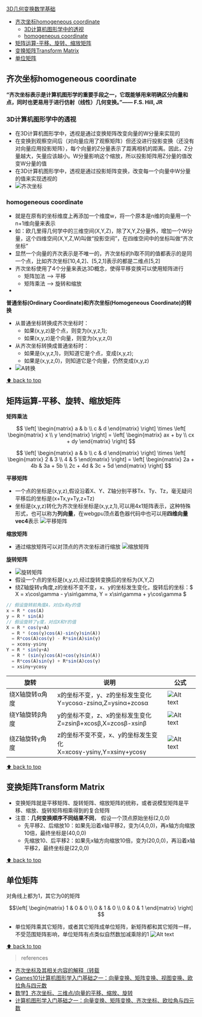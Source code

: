 [3D几何变换数学基础](#top)

- [齐次坐标homogeneous coordinate](#齐次坐标homogeneous-coordinate)
  - [3D计算机图形学中的透视](#3d计算机图形学中的透视)
  - [homogeneous coordinate](#homogeneous-coordinate)
- [矩阵运算-平移、旋转、缩放矩阵](#矩阵运算-平移旋转缩放矩阵)
- [变换矩阵Transform Matrix](#变换矩阵transform-matrix)
- [单位矩阵](#单位矩阵)

## 齐次坐标homogeneous coordinate

**“齐次坐标表示是计算机图形学的重要手段之一，它既能够用来明确区分向量和点，同时也更易用于进行仿射（线性）几何变换。”—— F.S. Hill, JR**

### 3D计算机图形学中的透视

- 在3D计算机图形学中，透视是通过变换矩阵改变向量的W分量来实现的
- 在变换到观察空间后（对向量应用了观察矩阵）但还没进行投影变换（还没有对向量应用投影矩阵），每个向量的Z分量表示了距离相机的距离。因此，Z分量越大，矢量应该越小。W分量影响这个缩放，所以投影矩阵用Z分量的值改变W分量的值
- 在3D计算机图形学中，透视是通过投影矩阵变换，改变每一个向量中W分量的值来实现透视的
- ![齐次坐标](./images/齐次坐标.png)

### homogeneous coordinate

- 就是在原有的坐标维度上再添加一个维度w，将一个原本是n维的向量用一个n+1维向量来表示
- 如：欧几里得几何学中的三维空间(X,Y,Z)，除了X,Y,Z分量外，增加一个W分量，这个四维空间(X,Y,Z,W)叫做“投影空间”，在四维空间中的坐标叫做“齐次坐标”
- 显然一个向量的齐次表示是不唯一的，齐次坐标的h取不同的值都表示的是同一个点，比如齐次坐标[10,4,2]、[5,2,1]表示的都是二维点[5,2]
- 齐次坐标使用了4个分量来表达3D概念，使得平移变换可以使用矩阵进行
  - 矩阵加法 --> 平移
  - 矩阵乘法 --> 旋转和缩放
- 

**普通坐标(Ordinary Coordinate)和齐次坐标(Homogeneous Coordinate)的转换**

- 从普通坐标转换成齐次坐标时：
  - 如果(x,y,z)是个点，则变为(x,y,z,1);
  - 如果(x,y,z)是个向量，则变为(x,y,z,0)
- 从齐次坐标转换成普通坐标时：
  - 如果是(x,y,z,1)，则知道它是个点，变成(x,y,z);
  - 如果是(x,y,z,0)，则知道它是个向量，仍然变成(x,y,z)
- ![A转换](./images/转换.png)

[⬆ back to top](#top)

## 矩阵运算-平移、旋转、缩放矩阵

**矩阵乘法**

$$
\left[
\begin{matrix}
a & b \\
c & d 
\end{matrix} \right]
\times
\left[
\begin{matrix}
x \\
y 
\end{matrix} \right] = 
\left[
\begin{matrix}
ax + by \\
cx + dy 
\end{matrix} \right]
$$

$$
\left[
\begin{matrix}
a & b \\
c & d 
\end{matrix} \right]
\times
\left[
\begin{matrix}
2 & 3 \\
4 & 5 
\end{matrix} \right] = 
\left[
\begin{matrix}
2a + 4b & 3a + 5b \\
2c + 4d & 3c + 5d 
\end{matrix} \right] 
$$

**平移矩阵**

- 一个点的坐标是(x,y,z),假设沿着X、Y、Z轴分别平移Tx、Ty、Tz，毫无疑问平移后的坐标是(x+Tx,y+Ty,z+Tz)
- 坐标是(x,y,z)转化为齐次坐标坐标是(x,y,z,1),可以用4x1矩阵表示，这种特殊形式，也可以称为**列向量**，在webgpu顶点着色器代码中也可以用**四维向量vec4**表示
![平移矩阵](./images/平移矩阵.png)

**缩放矩阵**

- 通过缩放矩阵可以对顶点的齐次坐标进行缩放
![缩放矩阵](./images/缩放矩阵.png)

**旋转矩阵**

- ![旋转矩阵](./images/旋转矩阵.png)
- 假设一个点的坐标是(x,y,z),经过旋转变换后的坐标为(X,Y,Z)
- 绕Z轴旋转γ角度,z的坐标不变不变，x、y的坐标发生变化，旋转后的坐标：$ X = x\cos\gamma - y\sin\gamma, Y = x\sin\gamma + y\cos\gamma $

```javascript
// 假设旋转前角度A，对应x和y的值
x = R * cos(A)
y = R * sin(A)
// 假设旋转了γ度，对应X和Y的值
X = R * cos(γ+A)
  = R * (cos(γ)cos(A)-sin(γ)sin(A))
  = R*cos(A)cos(γ) - R*sin(A)sin(γ)
  = xcosγ-ysinγ
Y = R * sin(γ+A)
  = R * (sin(γ)cos(A)+cos(γ)sin(A))
  = R*cos(A)sin(γ) + R*sin(A)cos(γ)
  = xsinγ+ycosγ
```

|旋转|说明|公式|
|---|---|---|
|绕X轴旋转α角度|x的坐标不变，y、z的坐标发生变化<br>Y=ycosα-zsinα,Z=ysinα+zcosα|![Alt text](./images/旋转矩阵x.png)|
|绕Y轴旋转β角度|y的坐标不变，z、x的坐标发生变化<br>Z=zsinβ+xcosβ,X=zcosβ-xsinβ|![Alt text](./images/旋转矩阵y.png)|
|绕Z轴旋转γ角度|z的坐标不变不变，x、y的坐标发生变化<br>X=xcosγ-ysinγ,Y=xsinγ+ycosγ|![Alt text](./images/旋转矩阵z.png)|

[⬆ back to top](#top)

## 变换矩阵Transform Matrix

- 变换矩阵就是平移矩阵、旋转矩阵、缩放矩阵的统称，或者说模型矩阵是平移、缩放、旋转矩阵相乘得到的复合矩阵
- 注意：**几何变换顺序不同结果不同**， 假设一个顶点原始坐标(2,0,0)
  - 先平移2、后缩放10：如果先沿着x轴平移2，变为(4,0,0)，再x轴方向缩放10倍，最终坐标是(40,0,0)
  - 先缩放10、后平移2：如果先x轴方向缩放10倍，变为(20,0,0)，再沿着x轴平移2，最终坐标是(22,0,0)


[⬆ back to top](#top)

## 单位矩阵

对角线上都为1，其它为0的矩阵

  $$\left[
\begin{matrix}
1 & 0 & 0 \\
0 & 1 & 0 \\
0 & 0 & 1
\end{matrix} \right] $$
  - 单位矩阵乘其它矩阵，或者其它矩阵成单位矩阵，新矩阵都和其它矩阵一样，不受范围矩阵影响，单位矩阵有点类似自然数加减乘除的1
  ![Alt text](./images/单位矩阵.png)

[⬆ back to top](#top)

> references
- [齐次坐标及其相关内容的解释（转载](https://blog.csdn.net/qq_38234381/article/details/108697802)
- [Games101计算机图形学入门基础之一：向量变换、矩阵变换、视图变换、欧拉角与四元数](https://blog.csdn.net/superheromen/article/details/125961135)
- [数学】齐次坐标、三维点/向量的平移、缩放、旋转](https://freesouth.blog.csdn.net/article/details/112532952)
- [计算机图形学入门基础之一：向量变换、矩阵变换、齐次坐标、欧拉角与四元数](https://blog.csdn.net/superheromen/article/details/125961135)
